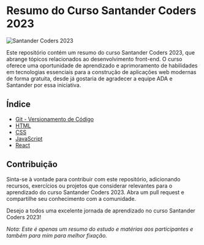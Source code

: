 # Resumo do Curso Santander Coders 2023

![Santander Coders 2023](https://nodetalhe.com.br/wp-content/uploads/2022/07/Santander-esta-distribuindo-15-mil-bolsas-de-estudo-na-area-de-programacao.jpg)

Este repositório contém um resumo do curso Santander Coders 2023, que abrange tópicos relacionados ao desenvolvimento front-end. O curso oferece uma oportunidade de aprendizado e aprimoramento de habilidades em tecnologias essenciais para a construção de aplicações web modernas de forma gratuita, desde já gostaria de agradecer a equipe ADA e Santander por essa iniciativa.

## Índice

- [Git - Versionamento de Código](https://github.com/stolber/santander-coders-2023/tree/main/git-versionamento)
- [HTML](https://github.com/stolber/santander-coders-2023/tree/main/html)
- [CSS](https://github.com/stolber/santander-coders-2023/tree/main/css)
- [JavaScript](#javascript)
- [React](#react)

## Contribuição

Sinta-se à vontade para contribuir com este repositório, adicionando recursos, exercícios ou projetos que considerar relevantes para o aprendizado do curso Santander Coders 2023. Abra um pull request e compartilhe seu conhecimento com a comunidade.

Desejo a todos uma excelente jornada de aprendizado no curso Santander Coders 2023!

*Nota: Este é apenas um resumo do estudo e matérias aos participantes e também para mim para melhor fixação.*
